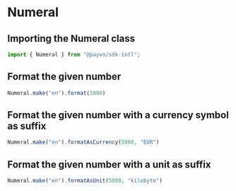 # Numeral

## Importing the Numeral class

```typescript
import { Numeral } from "@payvo/sdk-intl";
```

## Format the given number

```typescript
Numeral.make("en").format(5000)
```

## Format the given number with a currency symbol as suffix

```typescript
Numeral.make("en").formatAsCurrency(5000, "EUR")
```

## Format the given number with a unit as suffix

```typescript
Numeral.make("en").formatAsUnit(5000, "kilobyte")
```
